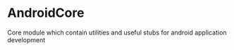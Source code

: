 # AndroidCore
Core module which contain utilities and useful stubs for android application development
